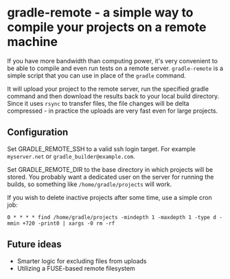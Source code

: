 # gradle-remote - a simple way to compile your projects on a remote machine

If you have more bandwidth than computing power, it's very convenient to be able to compile and even run tests on a remote server. `gradle-remote` is a simple script that you can use in place of the `gradle` command.

It will upload your project to the remote server, run the specified gradle command and then download the results back to your local build directory. Since it uses `rsync` to transfer files, the file changes will be delta compressed - in practice the uploads are very fast even for large projects.

## Configuration

Set GRADLE_REMOTE_SSH to a valid ssh login target. For example `myserver.net` or `gradle_builder@example.com`.

Set GRADLE_REMOTE_DIR to the base directory in which projects will be stored. You probably want a dedicated user on the server for running the builds, so something like `/home/gradle/projects` will work.

If you wish to delete inactive projects after some time, use a simple cron job:

```
0 * * * * find /home/gradle/projects -mindepth 1 -maxdepth 1 -type d -mmin +720 -print0 | xargs -0 rm -rf
```

## Future ideas

* Smarter logic for excluding files from uploads
* Utilizing a FUSE-based remote filesystem
